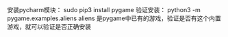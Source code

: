 安装pycharm模块： sudo pip3 install pygame
验证安装： python3 -m pygame.examples.aliens
aliens 是pygame中已有的游戏，验证是否有这个内置游戏，就可以验证是否正确安装
